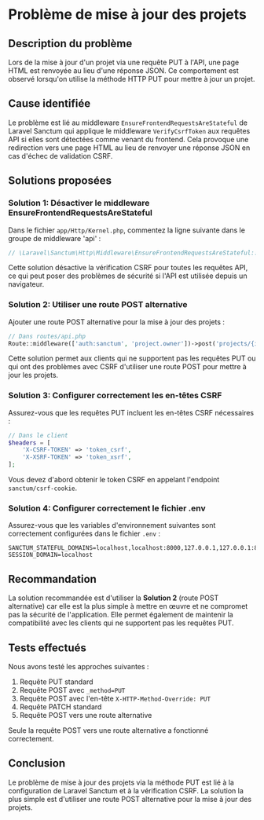 # Problème de mise à jour des projets

## Description du problème

Lors de la mise à jour d'un projet via une requête PUT à l'API, une page HTML est renvoyée au lieu d'une réponse JSON. Ce comportement est observé lorsqu'on utilise la méthode HTTP PUT pour mettre à jour un projet.

## Cause identifiée

Le problème est lié au middleware `EnsureFrontendRequestsAreStateful` de Laravel Sanctum qui applique le middleware `VerifyCsrfToken` aux requêtes API si elles sont détectées comme venant du frontend. Cela provoque une redirection vers une page HTML au lieu de renvoyer une réponse JSON en cas d'échec de validation CSRF.

## Solutions proposées

### Solution 1: Désactiver le middleware EnsureFrontendRequestsAreStateful

Dans le fichier `app/Http/Kernel.php`, commentez la ligne suivante dans le groupe de middleware 'api' :

```php
// \Laravel\Sanctum\Http\Middleware\EnsureFrontendRequestsAreStateful::class,
```

Cette solution désactive la vérification CSRF pour toutes les requêtes API, ce qui peut poser des problèmes de sécurité si l'API est utilisée depuis un navigateur.

### Solution 2: Utiliser une route POST alternative

Ajouter une route POST alternative pour la mise à jour des projets :

```php
// Dans routes/api.php
Route::middleware(['auth:sanctum', 'project.owner'])->post('projects/{id}/update', [ProjectController::class, 'update']);
```

Cette solution permet aux clients qui ne supportent pas les requêtes PUT ou qui ont des problèmes avec CSRF d'utiliser une route POST pour mettre à jour les projets.

### Solution 3: Configurer correctement les en-têtes CSRF

Assurez-vous que les requêtes PUT incluent les en-têtes CSRF nécessaires :

```php
// Dans le client
$headers = [
    'X-CSRF-TOKEN' => 'token_csrf',
    'X-XSRF-TOKEN' => 'token_xsrf',
];
```

Vous devez d'abord obtenir le token CSRF en appelant l'endpoint `sanctum/csrf-cookie`.

### Solution 4: Configurer correctement le fichier .env

Assurez-vous que les variables d'environnement suivantes sont correctement configurées dans le fichier `.env` :

```
SANCTUM_STATEFUL_DOMAINS=localhost,localhost:8000,127.0.0.1,127.0.0.1:8000
SESSION_DOMAIN=localhost
```

## Recommandation

La solution recommandée est d'utiliser la **Solution 2** (route POST alternative) car elle est la plus simple à mettre en œuvre et ne compromet pas la sécurité de l'application. Elle permet également de maintenir la compatibilité avec les clients qui ne supportent pas les requêtes PUT.

## Tests effectués

Nous avons testé les approches suivantes :

1. Requête PUT standard
2. Requête POST avec `_method=PUT`
3. Requête POST avec l'en-tête `X-HTTP-Method-Override: PUT`
4. Requête PATCH standard
5. Requête POST vers une route alternative

Seule la requête POST vers une route alternative a fonctionné correctement.

## Conclusion

Le problème de mise à jour des projets via la méthode PUT est lié à la configuration de Laravel Sanctum et à la vérification CSRF. La solution la plus simple est d'utiliser une route POST alternative pour la mise à jour des projets.